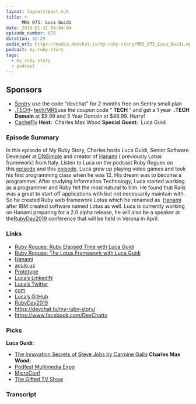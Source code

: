 ```yaml
---
layout: layouts/post.njk
title: >
      MRS 075: Luca Guidi
date: 2019-01-31 04:04:04
episode_number: 075
duration: 32:29
audio_url: https://media.devchat.tv/my-ruby-story/MRS_075_Luca_Guidi.mp3
podcast: my-ruby-story
tags: 
  - my_ruby_story
  - podcast
---
```


## **Sponsors**

- [Sentry](https://sentry.io/) use the code “devchat” for 2 months free on Sentry small plan
- [.TECH](https://get.tech/)–&nbsp;[tech/MRS](https://get.tech/?&coupon=MRS.TECH&utm_source=Influencer&utm_medium=Podcast&utm_campaign=MyRubyStory)use the coupon code “ **TECH** ”&nbsp;and get a 1 year&nbsp; **.TECH Domain** at $9.99 and 5 Year Domain at $49.99. Hurry!
- [CacheFly](https://www.cachefly.com/)
**Host:&nbsp;** Charles Max Wood **Special Guest:** &nbsp;Luca Guidi
### **Episode Summary**
In this episode of My Ruby Story, Charles hosts Luca Guidi, Senior Software Developer at [DNSimple](https://dnsimple.com/) and creator of [Hanami](https://hanamirb.org/) ( previously Lotus framework) from Italy. Listen to Luca on the podcast Ruby Rogues on this&nbsp;[episode](https://devchat.tv/ruby-rogues/rr-361-ruby-elapsed-time-with-luca-guidi/) and this [episode](https://devchat.tv/ruby-rogues/228-the-lotus-framework-with-luca-guidi/). Luca grew up playing video games and took his first programming class when he was 12. His dream was to become a programmer. After studying Information Technology, Luca started working as a programmer and Ruby felt the most natural to him. He found that Rails was a great to start off applications with but not necessarily maintain with. So he created Ruby web framework Lotus which he renamed as &nbsp;[Hanami](https://hanamirb.org/) after IBM created software named Lotus as well. Luca is currently working on Hanami preparing for a 2.0 alpha release, he will also be a speaker at the[RubyDay2019](https://2019.rubyday.it/) conference that will be held in Verona in April.
### **Links**

- <u><a href="https://devchat.tv/ruby-rogues/rr-361-ruby-elapsed-time-with-luca-guidi/">Ruby Rogues: Ruby Elapsed Time with Luca Guidi</a></u>
- <u><a href="https://devchat.tv/ruby-rogues/228-the-lotus-framework-with-luca-guidi/">Ruby Rogues: The Lotus Framework with Luca Guidi</a></u>
- [Hanami](https://hanamirb.org/)
- [aculo.us](https://script.aculo.us/)
- [Prototype](https://prototypejs.org/)
- <u>Luca’s LinkedIN</u>
- <u><a href="https://twitter.com/jodosha">Luca’s Twitter</a></u>
- <u><a href="https://lucaguidi.com/">com</a></u>
- <u><a href="https://github.com/jodosha">Luca’s GitHub</a></u>
- [RubyDay2019](https://2019.rubyday.it/)
- <u><a href="https://devchat.tv/my-ruby-story/">https://devchat.tv/my-ruby-story/</a></u>
- <u><a href="https://www.facebook.com/DevChattv">https://www.facebook.com/DevChattv</a></u>

### **Picks**
 **Luca Guidi:**
- <u><a href="https://www.amazon.com/Innovation-Secrets-Steve-Jobs-Breakthrough/dp/007174875X">The Innovation Secrets of Steve Jobs by Carmine Gallo</a></u>
**Charles Max Wood:**
- <u><a href="https://podfestexpo.com/">Podfest Multimedia Expo</a></u>
- <u><a href="https://www.microconf.com/">MicroConf</a></u>
- <u><a href="https://www.microconf.com/">The Gifted TV Show</a></u>
&nbsp; &nbsp;

### Transcript


